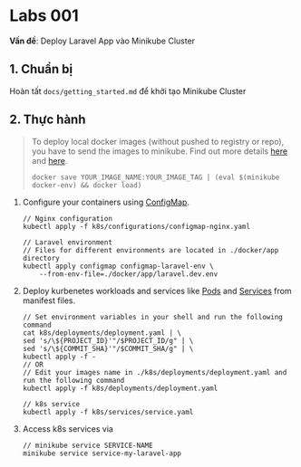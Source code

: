 # Labs 001

**Vấn đề**: Deploy Laravel App vào Minikube Cluster

## 1. Chuẩn bị

Hoàn tất `docs/getting_started.md` để khởi tạo Minikube Cluster

## 2. Thực hành

> To deploy local docker images (without pushed to registry or repo), you have to send the images to minikube.
> Find out more details [here](https://stackoverflow.com/questions/49898535/kubernetes-fails-to-run-a-docker-image-build-locally) and [here](https://blog.hasura.io/sharing-a-local-registry-for-minikube-37c7240d0615).
>
> ```
> docker save YOUR_IMAGE_NAME:YOUR_IMAGE_TAG | (eval $(minikube docker-env) && docker load)
> ```

1. Configure your containers using [ConfigMap](https://kubernetes.io/docs/tasks/configure-pod-container/configure-pod-configmap/).

   ```
   // Nginx configuration
   kubectl apply -f k8s/configurations/configmap-nginx.yaml

   // Laravel environment
   // Files for different environments are located in ./docker/app directory
   kubectl apply configmap configmap-laravel-env \
       --from-env-file=./docker/app/laravel.dev.env
   ```

2. Deploy kurbenetes workloads and services like [Pods](https://kubernetes.io/docs/concepts/workloads/pods/pod-overview/) and [Services](https://kubernetes.io/docs/concepts/services-networking/service/) from manifest files.

   ```
   // Set environment variables in your shell and run the following command
   cat k8s/deployments/deployment.yaml | \
   sed 's/\${PROJECT_ID}'"/$PROJECT_ID/g" | \
   sed 's/\${COMMIT_SHA}'"/$COMMIT_SHA/g" | \
   kubectl apply -f -
   // OR
   // Edit your images name in ./k8s/deployments/deployment.yaml and run the following command
   kubectl apply -f k8s/deployments/deployment.yaml

   // k8s service
   kubectl apply -f k8s/services/service.yaml
   ```

3. Access k8s services via
   ```
   // minikube service SERVICE-NAME
   minikube service service-my-laravel-app
   ```
